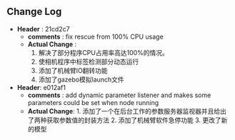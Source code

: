 ## Change Log

- **Header** :  21cd2c7
  - **comments** : fix rescue from 100% CPU usage
  - **Actual Change** : 
    1. 解决了部分程序CPU占用率高达100%的情况。
    2. 使相机程序中标签检测部分动态运行
    3. 添加了机械臂IO翻转功能
    4. 添加了gazebo模拟launch文件
- **Header**: e012af1
  - **comments** : add dynamic parameter listener and makes some parameters could be set when node running
  - **Actual Change**:
    	1. 添加了一个在后台工作的参数服务器监视器并且给出了两种获取参数值的封装方法
     	2. 添加了机械臂软件急停功能
     	3. 更改了新的模型